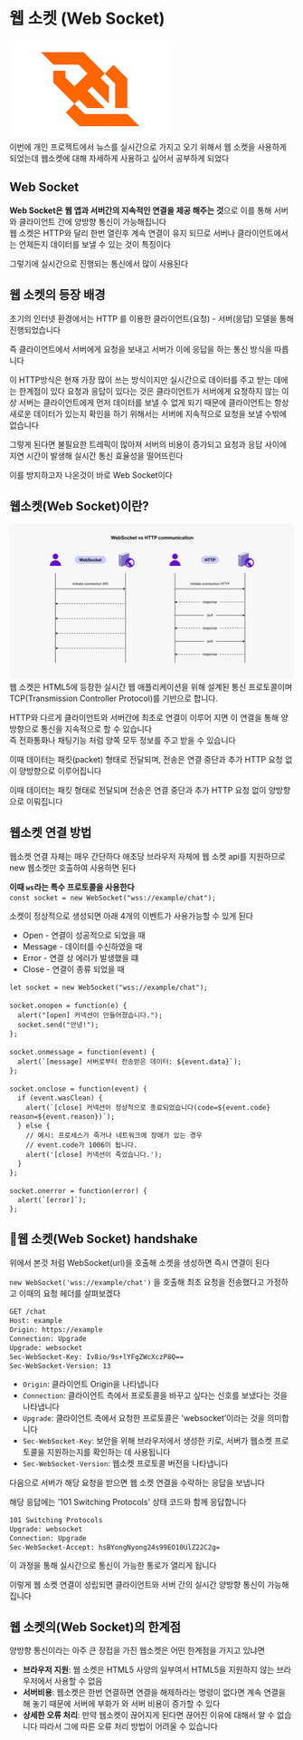 # 웹 소켓 (Web Socket)
![alt text](image-1.png)<br>
이번에 개인 프로젝트에서 뉴스를 실시간으로 가지고 오기 위해서 웹 소켓을 사용하게 되었는데 웹소켓에 대해 자세하게 사용하고 싶어서 공부하게 되었다

## Web Socket
**Web Socket은 웹 앱과 서버간의 지속적인 연결을 제공 해주는 것**으로 이를 통해 서버와 클라이언트 간에 양방향 통신이 가능해집니다<br>
웹 소켓은 HTTP와 달리 한번 열린후 계속 연결이 유지 되므로 서버나 클라이언트에서는 언제든지 데이터를 보낼 수 있는 것이 특징이다

그렇기에 실시간으로 진행되는 통신에서 많이 사용된다

## 웹 소켓의 등장 배경
초기의 인터넷 환경에서는 HTTP 를 이용한 클라이언트(요청) - 서버(응답) 모델을 통해 진행되었습니다

즉 클라이언트에서 서버에게 요청을 보내고 서버가 이에 응답을 하는 통신 방식을 따릅니다

이 HTTP방식은 현재 가장 많이 쓰는 방식이지만 실시간으로 데이터를 주고 받는 데에는 한계점이 있다
요청과 응답이 있다는 것은 클라이언트가 서버에게 요청하지 않는 이상 서버는 클라이언트에게 먼저 데이터를 보낼 수 없게 되기 때문에 클라이언트는 항상 새로운 데이터가 있는지 확인을 하기 위해서는 서버에 지속적으로 요청을 보낼 수밖에 없습니다

그렇게 된다면 불필요한 트레픽이 많아져 서버의 비용이 증가되고 요청과 응답 사이에 지연 시간이 발생해 실시간 통신 효율성을 떨어뜨린다

이를 방지하고자 나온것이 바로 Web Socket이다

## 웹소켓(Web Socket)이란?
![alt text](image.png)
웹 소켓은 HTML5에 등장한 실시간 웹 애플리케이션을 위해 설계된 통신 프로토콜이며 TCP(Transmission Controller Protocol)를 기반으로 합니다.

HTTP와 다르게 클라이언트와 서버간에 최초로 연결이 이루어 지면 이 연결을 통해 양방향으로 통신을 지속적으로 할 수 있습니다<br>
즉 전화통화나 채팅기능 처럼 양쪽 모두 정보를 주고 받을 수 있습니다

이때 데이터는 패킷(packet) 형태로 전달되며, 전송은 연결 중단과 추가 HTTP 요청 없이 양방향으로 이루어집니다

이때 데이터는 패킷 형태로 전달되며 전송은 연결 중단과 추가 HTTP 요청 없이 양방향으로 이뤄집니다

## 웹소켓 연결 방법
웹소켓 연결 자체는 매우 간단하다 애초당 브라우저 자체에 웹 소켓 api를 지원하므로 new 웹소켓만 호출하여 사용하면 된다

**이때 `ws`라는 특수 프로토콜을 사용한다**<br>
```const socket = new WebSocket("wss://example/chat");```

소켓이 정상적으로 생성되면 아래 4개의 이벤트가 사용가능할 수 있게 된다
- Open - 연결이 성공적으로 되었을 때
- Message - 데이터를 수신하였을 때
- Error - 연결 상 에러가 발생했을 떄
- Close - 연결이 종류 되었을 때
```
let socket = new WebSocket("wss://example/chat");

socket.onopen = function(e) {
  alert("[open] 커넥션이 만들어졌습니다.");
  socket.send("안녕!");
};

socket.onmessage = function(event) {
  alert(`[message] 서버로부터 전송받은 데이터: ${event.data}`);
};

socket.onclose = function(event) {
  if (event.wasClean) {
    alert(`[close] 커넥션이 정상적으로 종료되었습니다(code=${event.code} reason=${event.reason})`);
  } else {
    // 예시: 프로세스가 죽거나 네트워크에 장애가 있는 경우
    // event.code가 1006이 됩니다.
    alert('[close] 커넥션이 죽었습니다.');
  }
};

socket.onerror = function(error) {
  alert(`[error]`);
};
```

## 웹 소켓(Web Socket) handshake
위에서 본것 처럼 WebSocket(url)을 호출해 소켓을 생성하면 즉시 연결이 된다

`new WebSocket('wss://example/chat')` 을 호출해 최초 요청을 전송했다고 가정하고 이때의 요청 헤더를 살펴보겠다
```
GET /chat
Host: example
Origin: https://example
Connection: Upgrade
Upgrade: websocket
Sec-WebSocket-Key: Iv8io/9s+lYFgZWcXczP8Q==
Sec-WebSocket-Version: 13
```

- `Origin`: 클라이언트 Origin을 나타냅니다
- `Connection`: 클라이언트 측에서 프로토콜을 바꾸고 싶다는 신호를 보냈다는 것을 나타냅니다
- `Upgrade`: 클라이언트 측에서 요청한 프로토콜은 'websocket’이라는 것을 의미합니다
- `Sec-WebSocket-Key`: 보안을 위해 브라우저에서 생성한 키로, 서버가 웹소켓 프로토콜을 지원하는지를 확인하는 데 사용됩니다
- `Sec-WebSocket-Version`: 웹소켓 프로토콜 버전을 나타냅니다

다음으로 서버가 해당 요청을 받으면 웹 소켓 연결을 수락하는 응답을 보냅니다

해당 응답에는 '101 Switching Protocols' 상태 코드와 함께 응답합니다
```
101 Switching Protocols
Upgrade: websocket
Connection: Upgrade
Sec-WebSocket-Accept: hsBYongNyong24s99EO10UlZ22C2g=
```
이 과정을 통해 실시간으로 통신이 가능한 통로가 열리게 됩니다

이렇게 웹 소켓 연결이 성립되면 클라이언트와 서버 간의 실시간 양방향 통신이 가능해집니다

## 웹 소켓의(Web Socket)의 한계점
양방향 통신이라는 아주 큰 장접을 가진 웹소켓은 어떤 한계점을 가지고 있냐면
- **브라우저 지원**: 웹 소켓은 HTML5 사양의 일부여서 HTML5을 지원하지 않는 브라우저에서 사용할 수 없음
- **서버비용**: 웹소켓은 한번 연결하면 연결을 해제하라는 명령이 없다면 계속 연결을 해 놓기 때문에 서버에 부화가 와 서버 비용이 증가할 수 있다
- **상세한 오류 처리**: 만약 웹소켓이 끊어지게 된다면 끊어진 이유에 대해서 알 수 없습니다 따라서 그에 따른 오류 처리 방법이 어려울 수 있습니다
